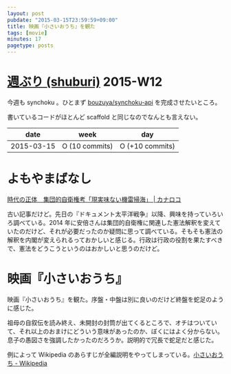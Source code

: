 ```yaml
---
layout: post
pubdate: "2015-03-15T23:59:59+09:00"
title: 映画『小さいおうち』を観た
tags: [movie]
minutes: 17
pagetype: posts
---
```

# [週ぶり (shuburi)][shuburi] 2015-W12

今週も synchoku 。ひとまず [bouzuya/synchoku-api][] を完成させたいところ。

書いているコードがほとんど scaffold と同じなのでなんとも言えない。

date       | week            | day
-----------|-----------------|-----------------
2015-03-15 | O (10 commits)  | O (+10 commits)

# よもやまばなし

[時代の正体　集団的自衛権考「現実味ない機雷掃海」 | カナロコ](http://www.kanaloco.jp/article/74598/cms_id/91431)

古い記事だけど。先日の『ドキュメント太平洋戦争』以降、興味を持っていろいろ調べている。2014 年に安倍さんは集団的自衛権に関連した憲法解釈を変えていたのだけど、それが必要だったのか疑問に思って調べている。そもそも憲法の解釈を内閣が変えられるっておかしいと感じる。行政は行政の役割を果たすべきで、憲法をどうこうというのはおかしいと思うのだけど。

# 映画『小さいおうち』

映画『小さいおうち』を観た。序盤・中盤は別に良いのだけど終盤を蛇足のように感じた。

祖母の自叙伝を読み終え、未開封の封筒が出てくるところで、オチはついていて、それ以上のおまけにどういう意味があったのか、ぼくにはよく分からない。息子の愚図さを強調したかったのだろうか。説明的で冗長で蛇足だと感じた。

例によって Wikipedia のあらすじが全編説明をやってしまっている。[小さいおうち - Wikipedia](http://ja.wikipedia.org/wiki/%E5%B0%8F%E3%81%95%E3%81%84%E3%81%8A%E3%81%86%E3%81%A1)

[shuburi]: http://shuburi.org
[bouzuya/synchoku-api]: https://github.com/bouzuya/synchoku-api
